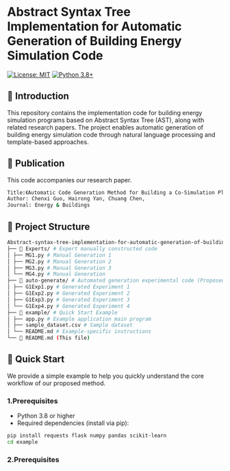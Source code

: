 # Abstract Syntax Tree Implementation for Automatic Generation of Building Energy Simulation Code

[![License: MIT](https://img.shields.io/badge/License-MIT-yellow.svg)](https://opensource.org/licenses/MIT)
[![Python 3.8+](https://img.shields.io/badge/Python-3.8%2B-blue.svg)](https://www.python.org/)
## 📖 Introduction
This repository contains the implementation code for building energy simulation programs based on Abstract Syntax Tree (AST), along with related research papers. The project enables automatic generation of building energy simulation code through natural language processing and template-based approaches.
## 📝 Publication
This code accompanies our research paper.
```bash
Title:《Automatic Code Generation Method for Building a Co-Simulation Platform Integrating Building Automatic Systems and EnergyPlus》
Author: Chenxi Guo, Hairong Yan, Chuang Chen, 
Journal: Energy & Buildings
```
## 📁 Project Structure
```bash
Abstract-syntax-tree-implementation-for-automatic-generation-of-building-energy-simulation-code/main/
├── 📁 Experts/ # Expert manually constructed code
│ ├── MG1.py # Manual Generation 1
│ ├── MG2.py # Manual Generation 2
│ ├── MG3.py # Manual Generation 3
│ └── MG4.py # Manual Generation 
├── 📁 auto-generate/ # Automated generation experimental code (Proposed Method)
│ ├── G1Exp1.py # Generated Experiment 1
│ ├── G1Exp2.py # Generated Experiment 2
│ ├── G1Exp3.py # Generated Experiment 3
│ └── G1Exp4.py # Generated Experiment 4
├── 📁 example/ # Quick Start Example
│ ├── app.py # Example application main program
│ ├── sample_dataset.csv # Sample dataset
│ └── README.md # Example-specific instructions
└── 📄 README.md (This file)
```
## 🚀 Quick Start
We provide a simple example to help you quickly understand the core workflow of our proposed method.
### 1.Prerequisites
- Python 3.8 or higher
- Required dependencies (install via pip):

```bash
pip install requests flask numpy pandas scikit-learn
cd example
```
### 2.Prerequisites


